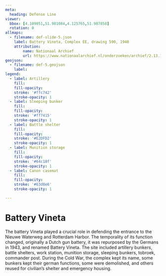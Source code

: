 ```yaml
---
meta:
  heading: Defense Line
viewer:
  bbox: [4.109051,51.981084,4.125765,51.987858]
  rotation: 0
allmaps:
  - filename: def-slide-5.json
    label: Battery Vineta, Complex EE, drawing 590, 1948
    attribution: 
        name: Nationaal Archief
        url: https://www.nationaalarchief.nl/onderzoeken/archief/2.13.167/invnr/333/file/NL-HaNA_2.13.167_333_01?eadID=2.13.167&unitID=333&query=
geojson:
  - filename: def-5.geojson
    label:
legend:
  - label: Artillery
    fill: 
    fill-opacity:
    stroke: '#ffc742'
    stroke-opacity: 1
  - label: Sleeping bunker
    fill: 
    fill-opacity: 
    stroke: '#ff7415'
    stroke-opacity: 1
  - label: Battle shelter
    fill: 
    fill-opacity: 
    stroke: '#E2DFD2'
    stroke-opacity: 1
  - label: Munition storage
    fill: 
    fill-opacity: 
    stroke: '#64c18f'
    stroke-opacity: 1
  - label: Canon casemat
    fill: 
    fill-opacity: 
    stroke: '#63d8e6'
    stroke-opacity: 1

---
```


# Battery Vineta  

The battery Vineta played a crucial role in defending the entrance to the Nieuwe Waterweg and Rotterdam Harbor. The temporality of its function changed, originally a Dutch gun battery, it was repurposed by the Germans in 1943, and renamed Battery Vineta. The site included artillery bunkers, battle shelters, work station, munition storage, sleeping bunkers, tobroek, commander post. During the Cold War, the complex kept its name, some bunkers kept their german functions, some were demolished, and others reused for civilian’s shelter and emergency housing.
